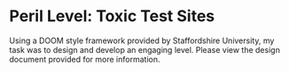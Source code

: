 # Peril Level: Toxic Test Sites

Using a DOOM style framework provided by Staffordshire University, my task was to design and develop an engaging level. Please view the design document provided for more information.
